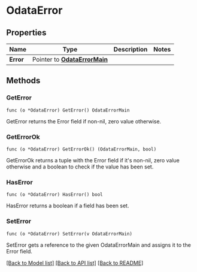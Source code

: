 # OdataError

## Properties

Name | Type | Description | Notes
------------ | ------------- | ------------- | -------------
**Error** | Pointer to [**OdataErrorMain**](odata.error.main.md) |  | 

## Methods

### GetError

`func (o *OdataError) GetError() OdataErrorMain`

GetError returns the Error field if non-nil, zero value otherwise.

### GetErrorOk

`func (o *OdataError) GetErrorOk() (OdataErrorMain, bool)`

GetErrorOk returns a tuple with the Error field if it's non-nil, zero value otherwise
and a boolean to check if the value has been set.

### HasError

`func (o *OdataError) HasError() bool`

HasError returns a boolean if a field has been set.

### SetError

`func (o *OdataError) SetError(v OdataErrorMain)`

SetError gets a reference to the given OdataErrorMain and assigns it to the Error field.


[[Back to Model list]](../README.md#documentation-for-models) [[Back to API list]](../README.md#documentation-for-api-endpoints) [[Back to README]](../README.md)


